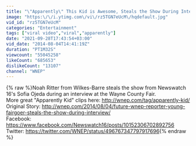 ```yaml
---
title: "\"Apparently\" This Kid is Awesome, Steals the Show During Interview"
image: "https:\/\/i.ytimg.com\/vi\/rz5TGN7eUcM\/hqdefault.jpg"
vid_id: "rz5TGN7eUcM"
categories: "Entertainment"
tags: ["viral video","viral","apparently"]
date: "2021-09-28T17:43:54+03:00"
vid_date: "2014-08-04T14:41:19Z"
duration: "PT1M32S"
viewcount: "55045258"
likeCount: "685653"
dislikeCount: "13107"
channel: "WNEP"
---
```

{% raw %}Noah Ritter from Wilkes-Barre steals the show from Newswatch 16's Sofia Ojeda during an interview at the Wayne County Fair.<br />More great &quot;Apparently Kid&quot; clips here: <a rel="nofollow" target="blank" href="http://wnep.com/tag/apparently-kid/">http://wnep.com/tag/apparently-kid/</a><br />Original Story: <a rel="nofollow" target="blank" href="http://wnep.com/2014/08/04/future-wnep-reporter-young-fairgoer-steals-the-show-during-interview/">http://wnep.com/2014/08/04/future-wnep-reporter-young-fairgoer-steals-the-show-during-interview/</a><br />Facebook: <a rel="nofollow" target="blank" href="https://www.facebook.com/Newswatch16/posts/10152306702892756">https://www.facebook.com/Newswatch16/posts/10152306702892756</a><br />Twitter: <a rel="nofollow" target="blank" href="https://twitter.com/WNEP/status/496767347797917696">https://twitter.com/WNEP/status/496767347797917696</a>{% endraw %}
